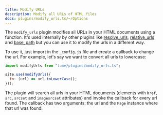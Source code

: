 ```yaml
---
title: Modify URLs
description: Modify all URLs of HTML files
docs: plugins/modify_urls.ts/~/Options
---
```


The `modify_urls` plugin modifies all URLs in your HTML documents using a
function. It's used internally by other plugins like
[resolve_urls](resolve_urls.md), [relative_urls](relative_urls.md) and
[base_path](base_path.md) but you can use it to modify the urls in a different
way.

To use it, just import in the `_config.js` file and create a callback to change
the url. For example, let's say we want to convert all urls to lowercase:

```js
import modifyUrls from "lume/plugins/modify_urls.ts";

site.use(modifyUrls({
  fn: (url) => url.toLowerCase();
}));
```

The plugin will search all urls in your HTML documents (elements with `href`,
`src`, `srcset` and `imagesrcset` attributes) and invoke the callback for every
url found. The callback has two arguments: the url and the `Page` instance where
that url was found.

